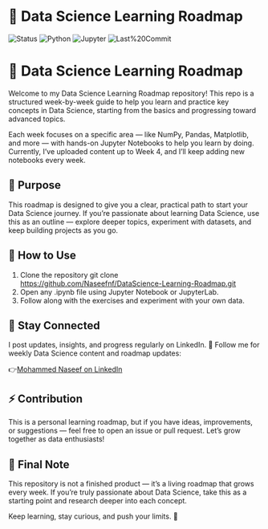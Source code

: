 # 🧠 Data Science Learning Roadmap

![Status](https://img.shields.io/badge/Status-In_Progress-blue)
![Python](https://img.shields.io/badge/Python-3.x-yellow)
![Jupyter](https://img.shields.io/badge/Jupyter-Notebook-orange)
![Last%20Commit](https://img.shields.io/github/last-commit/mohammed-naseef/datascience-learning-roadmap)


# 🧠 Data Science Learning Roadmap

Welcome to my Data Science Learning Roadmap repository!
This repo is a structured week-by-week guide to help you learn and practice key concepts in Data Science, starting from the basics and progressing toward advanced topics.

Each week focuses on a specific area — like NumPy, Pandas, Matplotlib, and more — with hands-on Jupyter Notebooks to help you learn by doing.
Currently, I’ve uploaded content up to Week 4, and I’ll keep adding new notebooks every week.


## 🎯 Purpose

This roadmap is designed to give you a clear, practical path to start your Data Science journey.
If you’re passionate about learning Data Science, use this as an outline — explore deeper topics, experiment with datasets, and keep building projects as you go.


## 🧭 How to Use

1. Clone the repository
    git clone https://github.com/Naseefnf/DataScience-Learning-Roadmap.git
2. Open any .ipynb file using Jupyter Notebook or JupyterLab.
3. Follow along with the exercises and experiment with your own data.


## 🔗 Stay Connected

I post updates, insights, and progress regularly on LinkedIn.
📲 Follow me for weekly Data Science content and roadmap updates:

👉[Mohammed Naseef on LinkedIn](https://www.linkedin.com/in/mohammed-naseefnf/)


## ⚡ Contribution

This is a personal learning roadmap, but if you have ideas, improvements, or suggestions — feel free to open an issue or pull request. Let’s grow together as data enthusiasts!


## 🧠 Final Note

This repository is not a finished product — it’s a living roadmap that grows every week.
If you’re truly passionate about Data Science, take this as a starting point and research deeper into each concept.

Keep learning, stay curious, and push your limits. 🚀
   
